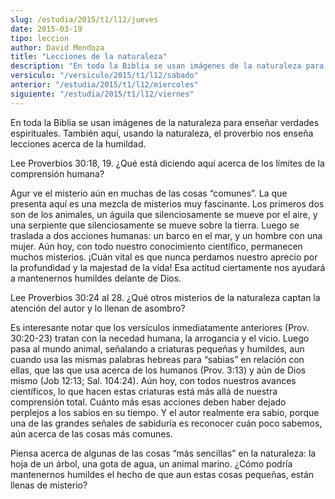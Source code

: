 ```yaml
---
slug: /estudia/2015/t1/l12/jueves
date: 2015-03-19
tipo: leccion
author: David Mendoza
title: "Lecciones de la naturaleza"
description: "En toda la Biblia se usan imágenes de la naturaleza para enseñar verdades  espirituales. También aquí, usando la naturaleza, el proverbio nos enseña  lecciones acerca de la humildad."
versiculo: "/versiculo/2015/t1/l12/sabado"
anterior: "/estudia/2015/t1/l12/miercoles"
siguiente: "/estudia/2015/t1/l12/viernes"
---
```


En toda la Biblia se usan imágenes de la naturaleza para enseñar verdades espirituales. También aquí, usando la naturaleza, el proverbio nos enseña lecciones acerca de la humildad.

Lee Proverbios 30:18, 19. ¿Qué está diciendo aquí acerca de los límites de la comprensión humana?

Agur ve el misterio aún en muchas de las cosas “comunes”. La que presenta aquí es una mezcla de misterios muy fascinante. Los primeros dos son de los animales, un águila que silenciosamente se mueve por el aire, y una serpiente que silenciosamente se mueve sobre la tierra. Luego se traslada a dos acciones humanas: un barco en el mar, y un hombre con una mujer. Aún hoy, con todo nuestro conocimiento científico, permanecen muchos misterios. ¡Cuán vital es que nunca perdamos nuestro aprecio por la profundidad y la majestad de la vida! Esa actitud ciertamente nos ayudará a mantenernos humildes delante de Dios.

Lee Proverbios 30:24 al 28. ¿Qué otros misterios de la naturaleza captan la atención del autor y lo llenan de asombro?

Es interesante notar que los versículos inmediatamente anteriores (Prov. 30:20-23) tratan con la necedad humana, la arrogancia y el vicio. Luego pasa al mundo animal, señalando a criaturas pequeñas y humildes, aun cuando usa las mismas palabras hebreas para “sabias” en relación con ellas, que las que usa acerca de los humanos (Prov. 3:13) y aún de Dios mismo (Job 12:13; Sal. 104:24). Aún hoy, con todos nuestros avances científicos, lo que hacen estas criaturas está más allá de nuestra comprensión total. Cuánto más esas acciones deben haber dejado perplejos a los sabios en su tiempo. Y el autor realmente era sabio, porque una de las grandes señales de sabiduría es reconocer cuán poco sabemos, aún acerca de las cosas más comunes.

Piensa acerca de algunas de las cosas “más sencillas” en la naturaleza: la hoja de un árbol, una gota de agua, un animal marino. ¿Cómo podría mantenernos humildes el hecho de que aun estas cosas pequeñas, están llenas de misterio?
